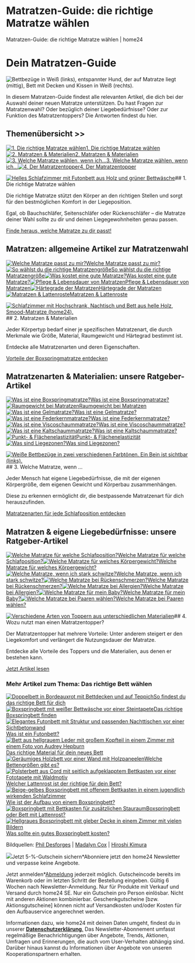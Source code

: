 # Matratzen-Guide: die richtige Matratze wählen



Matratzen-Guide: die richtige Matratze wählen | home24 
# Dein Matratzen-Guide




![Bettbezüge in Weiß (links), entspannter Hund, der auf Matratze liegt (mittig), Bett mit Decken und Kissen in Weiß (rechts).](https://prismic-io.s3.amazonaws.com/home24-production/1c2fab9c-e7eb-4af6-b8d1-bab735ae57b4_dein-matratzen-guide-top-banner-home24.jpg)




In diesem Matratzen-Guide findest alle relevanten Artikel, die dich bei der Auswahl deiner neuen Matratze unterstützen. Du hast Fragen zur Matratzenwahl? Oder bezüglich deiner Liegebedürfnisse? Oder zur Funktion des Matratzentoppers? Die Antworten findest du hier.



## Themenübersicht >>

[![1. Die richtige Matratze wählen](https://images.prismic.io/home24-production/dbebc392-e550-4722-9870-5bc2f314264f_beratung-matratzen-guide-richtige-matratze-home24.png?auto=compress%2Cformat&rect=0%2C0%2C864%2C576&width=250)1. Die richtige Matratze wählen](/beratung-matratzen-guide/#1-die-richtige-matratze-wählen)[![2. Matratzen & Materialien](https://images.prismic.io/home24-production/8929fd90-436f-47e7-be51-0ed01984577d_beratung-schlafzimmer-guide-matratzen-klein-home24.png?auto=compress%2Cformat&rect=0%2C0%2C864%2C576&width=250)2. Matratzen & Materialien](/beratung-matratzen-guide/#2-matratzen--materialien)[![3. Welche Matratze wählen, wenn ich...](https://images.prismic.io/home24-production/0aa83796-d0fe-4637-b414-fb117da039b7_beratung-matratzen-guide-bettwaesche-rund-home24.png?auto=compress%2Cformat&rect=0%2C0%2C864%2C576&width=250)3. Welche Matratze wählen, wenn ich...](/beratung-matratzen-guide/#3-welche-matratze-wenn-)[![4. Der Matratzentopper](https://images.prismic.io/home24-production/07bfbf63-87e1-46b1-925b-6c65b165fb54_beratung-matratzen-guide-matratzentopper-home24.png?auto=compress%2Cformat&rect=0%2C0%2C864%2C576&width=250)4. Der Matratzentopper](/beratung-matratzen-guide/#4-wozu-nutzt-man-einen-matratzentopper)

[![Helles Schlafzimmer mit Futonbett aus Holz und grüner Bettwäsche](https://images.prismic.io/home24-production/6f5a07cd-d2cd-45b9-a519-1d28f149e767_ratgeber-futonbett-neu-home24.jpg?auto=compress,format&rect=0,0,2496,1654&w=80&h=53)](/ratgeber-welche-matratze-passt-zu-mir-test/)## 1. Die richtige Matratze wählen

Die richtige Matratze stützt den Körper an den richtigen Stellen und sorgt für den bestmöglichen Komfort in der Liegeposition.

Egal, ob Bauchschläfer, Seitenschläfer oder Rückenschläfer – die Matratze deiner Wahl sollte zu dir und deinen Liegegewohnheiten genau passen.

[Finde heraus, welche Matratze zu dir passt!](/ratgeber-welche-matratze-passt-zu-mir-test/)

## Matratzen: allgemeine Artikel zur Matratzenwahl

[![Welche Matratze passt zu mir?](https://images.prismic.io/home24-production/d5dfc14d-fc6a-4fc3-a23b-9f5231c6f169_beratung-schlafzimmer-boxspringbetten-home24.jpg?auto=compress%2Cformat&rect=0%2C0%2C750%2C500&width=250)Welche Matratze passt zu mir?](/ratgeber-welche-matratze-passt-zu-mir-test/)[![So wählst du die richtige Matratzengröße](https://images.prismic.io/home24-production/4ea5eee4-af68-4879-8673-efcf2a6c8112_rauch_betten_content-feed_banner_876x585.jpg?auto=compress%2Cformat&rect=0%2C0%2C876%2C584&width=250)So wählst du die richtige Matratzengröße](/ratgeber-matratzengroesse/)[![Was kostet eine gute Matratze?](https://images.prismic.io/home24-production/baca70bf-75ac-4c6e-92cc-987ac6ec38ed_lifestyle-KINX-hannes-grebin-interview-weiss-home24.jpg?auto=compress%2Cformat&rect=0%2C0%2C2496%2C1664&width=250)Was kostet eine gute Matratze?](/ratgeber-was-kostet-eine-gute-matratze/)[![Pflege & Lebensdauer von Matratzen](https://images.prismic.io/home24-production/54093ba7-def1-4ce4-970b-1ec91855fd31_entrypoints-betten-ratgeber-card-grid_banner_864x576.jpg?auto=compress%2Cformat&rect=0%2C0%2C864%2C576&width=250)Pflege & Lebensdauer von Matratzen](/ratgeber-wie-lange-halten-matratzen/)[![Härtegrade der Matratzen](https://images.prismic.io/home24-production/32587686-ed55-4b3e-968b-df8704d9eebd_ratgeber-boxspringbetten-funktion.jpg?auto=compress%2Cformat&rect=0%2C0%2C832%2C555&width=250)Härtegrade der Matratzen](/ratgeber-haertegrad/)[![Matratzen & Lattenroste](https://images.prismic.io/home24-production/aeb1884e-e97f-4f35-ae8e-f889eabf7a7d_ratgeber-lattenrost-bett-home24.jpg?auto=compress%2Cformat&rect=1302%2C0%2C1566%2C1044&width=250)Matratzen & Lattenroste](/ratgeber-welcher-lattenrost-zu-welcher-matratze/)

[![Schlafzimmer mit Hochschrank, Nachtisch und Bett aus helle Holz, Smood-Matratze (home24).](https://images.prismic.io/home24-production/5d1e82d9-4b46-454e-b29f-bd3a14216fc3_beratung-schlafzimmer-matratzen-home24.jpg?auto=compress,format&rect=0,0,2496,1654&w=80&h=53)](/ratgeber-boxspringmatratze/)## 2. Matratzen & Materialien

Jeder Körpertyp bedarf einer je spezifischen Matratzenart, die durch Merkmale wie Größe, Material, Raumgewicht und Härtegrad bestimmt ist. 

Entdecke alle Matratzenarten und deren Eigenschaften. 

[Vorteile der Boxspringmatratze entdecken](/ratgeber-boxspringmatratze/)
## Matratzenarten & Materialien: unsere Ratgeber-Artikel

[![Was ist eine Boxspringmatratze?](https://images.prismic.io/home24-production/c232c5b7-4761-442d-8f09-6bec39df84a3_beratung-matratzen-guide-boxspringmatratze-home24.jpg?auto=compress%2Cformat&rect=0%2C0%2C249%2C166&width=250)Was ist eine Boxspringmatratze?](/ratgeber-boxspringmatratze/)[![Raumgewicht bei Matratzen](https://images.prismic.io/home24-production/a2f90c25-c4bf-4d58-bb9c-afd321252fbd_ratgeber-raumgewicht-eigenschaften-home24.jpg?auto=compress%2Cformat&rect=0%2C0%2C2496%2C1664&width=250)Raumgewicht bei Matratzen](/ratgeber-raumgewicht/)[![Was ist eine Gelmatratze?](https://images.prismic.io/home24-production/44c9b070-97b8-4b7b-9581-4e6eb9deb53e_beratung-schlafzimmer-dauer-gelmatratzen-home24.jpg?auto=compress%2Cformat&rect=0%2C0%2C750%2C500&width=250)Was ist eine Gelmatratze?](/ratgeber-gelschaummatratze/)[![Was ist eine Federkernmatratze?](https://images.prismic.io/home24-production/382eeb0e-74ef-4184-8129-88ed60c264d4_ratgeber-federkernmatratzen-home24.jpg?auto=compress%2Cformat&rect=1302%2C0%2C1566%2C1044&width=250)Was ist eine Federkernmatratze?](/ratgeber-federkernmatratze/)[![Was ist eine Viscoschaummatratze?](https://images.prismic.io/home24-production/881f4854-c1ab-4c2d-a208-3fa297e46bed_ratgeber-viscoschaummatratzen-home24.jpg?auto=compress%2Cformat&rect=1302%2C0%2C1566%2C1044&width=250)Was ist eine Viscoschaummatratze?](/ratgeber-viscoschaummatratze/)[![Was ist eine Kaltschaummatratze?](https://images.prismic.io/home24-production/f8c154c4-c980-4775-8b83-31407c7dff03_ratgeber-kaltschaummatratzen-thumbnail-home24.jpg?auto=compress%2Cformat&rect=0%2C0%2C2496%2C1664&width=250)Was ist eine Kaltschaummatratze?](/ratgeber-kaltschaummatratze/)[![Punkt- & Flächenelastizität](https://images.prismic.io/home24-production/b50bf701-91cd-4ece-aba9-3349b38f7b28_ratgeber-punktelastizitaet-flaechenelastizitaet-hand-home24.jpg?auto=compress%2Cformat&rect=0%2C0%2C2496%2C1664&width=250)Punkt- & Flächenelastizität](/ratgeber-punktelastizitaet-flaechenelastizitaet/)[![Was sind Liegezonen?](https://images.prismic.io/home24-production/d3cf26e7-b782-4468-9785-dcfe2e3bf483_ratgeber-liegezonen-home24.jpg?auto=compress%2Cformat&rect=1302%2C0%2C1566%2C1044&width=250)Was sind Liegezonen?](/ratgeber-liegezonen/)

[![Weiße Bettbezüge in zwei verschiedenen Farbtönen. Ein Bein ist sichtbar (links). ](https://images.prismic.io/home24-production/0a63db9d-ec38-4e64-9d62-f6f725002a8b_beratung-matratzen-guide-liegebeduerfnisse-home24.jpg?auto=compress,format&rect=0,0,2496,1654&w=80&h=53)](/ratgeber-matratze-schlafposition/)## 3. Welche Matratze, wenn ...

Jeder Mensch hat eigene Liegebedürfnisse, die mit der eigenen Körpergröße, dem eigenen Gewicht und Körperbau zusammenhängen.

Diese zu erkennen ermöglicht dir, die bestpassende Matratzenart für dich herauszufinden.

[Matratzenarten für jede Schlafposition entdecken](/ratgeber-matratze-schlafposition/)
## Matratzen & eigene Liegebedürfnisse: unsere Ratgeber-Artikel

[![Welche Matratze für welche Schlafposition?](https://images.prismic.io/home24-production/6b0f94a4-8b31-45cb-80de-59f41d9aaa46_ratgeber-federkernmatratzen-arten-home24.jpg?auto=compress%2Cformat&rect=0%2C0%2C2496%2C1664&width=250)Welche Matratze für welche Schlafposition?](/ratgeber-matratze-schlafposition/)[![Welche Matratze für welches Körpergewicht?](https://images.prismic.io/home24-production/50e94a37-2bb9-4a09-98c2-bcf0ae8e68c1_Ratgeber-welche-matratze-test-kaltschaummatratze_1.jpg?auto=compress%2Cformat&rect=0%2C0%2C2496%2C1664&width=250)Welche Matratze für welches Körpergewicht?](/ratgeber-matratze-koerpergewicht-koerpergroesse/)[![Welche Matratze, wenn ich stark schwitze?](https://images.prismic.io/home24-production/ba15c599-22ba-4ae2-911a-499a69eb90e5_beratung-matratzen-guide-schwitzen-home24.jpg?auto=compress%2Cformat&rect=0%2C0%2C2496%2C1664&width=250)Welche Matratze, wenn ich stark schwitze?](/ratgeber-welche-matratze-bei-schwitzen/)[![Welche Matratze bei Rückenschmerzen?](https://images.prismic.io/home24-production/4bd8f5e9-45d4-4a91-9818-11793742faf1_beratung-matratzen-guide-rueckenprobleme-home24.jpg?auto=compress%2Cformat&rect=0%2C0%2C2496%2C1664&width=250)Welche Matratze bei Rückenschmerzen?](/ratgeber-welche-matratze-bei-rueckenproblemen/)[![Welche Matratze bei Allergien?](https://images.prismic.io/home24-production%2Fafd22258-c301-4289-afbc-279e8d81ff15_matratzen-faq_allergien.jpg?auto=compress%2Cformat&rect=203%2C0%2C563%2C375&width=250)Welche Matratze bei Allergien?](/ratgeber-welche-matratze-bei-allergien/)[![Welche Matratze für mein Baby?](https://images.prismic.io/home24-production/810203a9-52f1-4c24-aed1-11aa91b6db22_beratung-matratzen-guide-babymatratze-home24.jpg?auto=compress%2Cformat&rect=0%2C0%2C249%2C166&width=250)Welche Matratze für mein Baby?](/ratgeber-babymatratze/)[![Welche Matratze bei Paaren wählen?](https://images.prismic.io/home24-production/9acf202e-b8f4-4d75-a169-c96a7b1387b5_ratgeber-matratze-fuer-paare-thumbnail-home24.jpg?auto=compress%2Cformat&rect=0%2C0%2C2496%2C1664&width=250)Welche Matratze bei Paaren wählen?](/ratgeber-welche-matratze-ist-am-besten-fuer-paare-geeignet/)

[![Verschiedene Arten von Toppern aus unterschiedlichen Materialien](https://images.prismic.io/home24-production/64b04455-a963-4cb0-a211-a01de7f8d24e_ratgeber-matratzentopper-gel-home24.jpg?auto=compress,format&rect=0,0,2496,1654&w=80&h=53)](/ratgeber-matratzentopper/)## 4. Wozu nutzt man einen Matratzentopper?

Der Matratzentopper hat mehrere Vorteile: Unter anderem steigert er den Liegekomfort und verlängert die Nutzungsdauer der Matratze.

Entdecke alle Vorteile des Toppers und die Materialien, aus denen er bestehen kann.

[Jetzt Artikel lesen](/ratgeber-matratzentopper/)

### Mehr Artikel zum Thema: Das richtige Bett wählen

[![Doppelbett in Bordeauxrot mit Bettdecken und auf Teppich](https://images.prismic.io/home24-production/09bc1e5c-7cc1-4636-9e4d-32dd4b59e099_ratgeber-das-richtige-Bett-home24.jpg?auto=compress,format&rect=0,0,2496,1664&w=60&h=40)So findest du das richtige Bett für dich](/ratgeber-so-findest-du-das-richtige-bett-fuer-dich/)[![Boxspringbett mit weißer Bettwäsche vor einer Steintapete](https://images.prismic.io/home24-production/c7fa944f-dc67-47f4-85e8-dc2da8fcaf8a_ratgeber-boxspringbetten-kosten-thumbnail-home24.jpg?auto=compress,format&rect=0,0,2496,1664&w=60&h=40)Das richtige Boxspringbett finden](/ratgeber-das-richtige-boxspringbett-finden/)[![Elegantes Futonbett mit Struktur und passenden Nachttischen vor einer Sichtbetonwand](https://images.prismic.io/home24-production/8d634bd9-e6ae-4373-96bf-77488816ed5b_ratgeber-futonbett-futon-elegant-home24.jpg?auto=compress,format&rect=0,0,2496,1664&w=60&h=40)Was ist ein Futonbett?](/ratgeber-was-ist-ein-futonbett/)[![Bett aus hellgrauem Leder mit großem Kopfteil in einem Zimmer mit einem Foto von Audrey Hepburn](https://images.prismic.io/home24-production/ae7a1b95-8cd4-4f83-9351-047320b553fe_ratgeber-betten-material-lederbett-home24.jpg?auto=compress,format&rect=0,0,2496,1664&w=60&h=40)Das richtige Material für dein neues Bett](/ratgeber-betten-material/)[![Geräumiges Holzbett vor einer Wand mit Holzpaneelen](https://images.prismic.io/home24-production/b903b3e6-b64b-4b99-a432-e69cf6eaf57f_ratgeber-bettengroesse-ueberlaenge-home24.jpg?auto=compress,format&rect=0,0,2496,1664&w=60&h=40)Welche Bettengrößen gibt es?](/ratgeber-bettgroessen/)[![Polsterbett aus Cord mit seitlich aufgeklapptem Bettkasten vor einer Fototapete mit Waldmotiv](https://images.prismic.io/home24-production/f653defc-2a19-4bb6-8278-686e2343cb27_ratgeber-latterost-matratze-richtige-home24.jpg?auto=compress,format&rect=0,0,2496,1664&w=60&h=40)Welcher Lattenrost ist der richtige für dein Bett?](/ratgeber-boxspringbett-aufbau/)[![Beige-gelbes Boxspringbett mit offenem Bettkasten in einem jugendlich wirkenden Schlafzimmer](https://images.prismic.io/home24-production/e7990447-f49b-41ab-92f4-9ca67c09b3a6_ratgeber-richtige-boxspringbetten-extras2-home24.jpg?auto=compress,format&rect=0,0,2496,1664&w=60&h=40)Wie ist der Aufbau von einem Boxspringbett?](/ratgeber-boxspringbett-oder-bett-mit-lattenrost/)[![Boxspringbett mit Bettkasten für zusätzlichen Stauraum](https://images.prismic.io/home24-production/6cc08c2e-b594-4fc9-b0a1-7a1f60f19eb7_ratgeber-boxspringbetten-funktion.jpg?auto=compress,format&rect=0,0,832,555&w=60&h=40)Boxspringbett oder Bett mit Lattenrost?](/ratgeber-boxspringbett-oder-bett-mit-lattenrost/)[![Hellgraues Boxspringbett mit gleber Decke in einem Zimmer mit vielen Bildern](https://images.prismic.io/home24-production/495c088b-f2a4-4401-bf4a-46316f65d6ad_ratgeber-boxspringbett-oder-bett-boxspring-home24.jpg?auto=compress,format&rect=0,0,2496,1664&w=60&h=40)Was sollte ein gutes Boxspringbett kosten?](/ratgeber-boxspringbett-kosten/)

Bildquellen: [Phil Desforges](https://unsplash.com/photos/_sLDACA2cHU) | [Madalyn Cox](https://unsplash.com/photos/pkiZiMuZXgk) | [Hiroshi Kimura](https://unsplash.com/photos/PXPleXh2m7s)



![](https://images.prismic.io/home24-production/402d8e33-e3a3-48d5-9e17-1c218d78b3e5_de_newsletter_gutschein.png?auto=compress,format&rect=120,0,192,288&w=32&h=48)Jetzt 5-%-Gutschein sichern\*Abonniere jetzt den home24 Newsletter und verpasse keine Angebote.

Jetzt anmelden\*[Abmeldung](https://www.home24.de/home24-datenschutz/#81-newsletter) jederzeit möglich. Gutscheincode bereits im Warenkorb oder im letzten Schritt der Bestellung eingeben. Gültig 6 Wochen nach Newsletter-Anmeldung. Nur für Produkte mit Verkauf und Versand durch home24 SE. Nur ein Gutschein pro Person einlösbar. Nicht mit anderen Aktionen kombinierbar. Geschenkgutscheine [bzw. Aktionsgutscheine] können nicht auf Versandkosten und/oder Kosten für den Aufbauservice angerechnet werden.

Informationen dazu, wie home24 mit deinen Daten umgeht, findest du in unserer [**Datenschutzerklärung**.](https://www.home24.de/home24-datenschutz/#81-newsletter) Das Newsletter-Abonnement umfasst regelmäßige Benachrichtigungen über Angebote, Trends, Aktionen, Umfragen und Erinnerungen, die auch vom User-Verhalten abhängig sind. Darüber hinaus kannst du Informationen über Angebote von unseren Kooperationspartnern erhalten.

